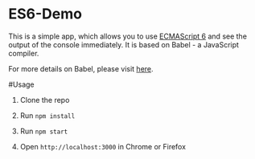 # ES6-Demo
This is a simple app, which allows you to use [ECMAScript 6](http://wiki.ecmascript.org/doku.php?id=harmony:specification_drafts) and see the output of the console immediately. It is based on Babel - a JavaScript compiler.

For more details on Babel, please visit [here](https://babeljs.io/).

#Usage
1. Clone the repo
  
2. Run `npm install`
  
3. Run `npm start`
  
4. Open `http://localhost:3000` in Chrome or Firefox
